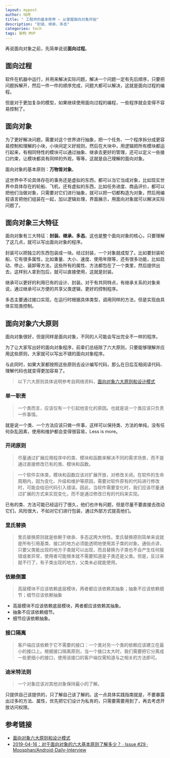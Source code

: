 ```yaml
---
layout: mypost
author: 咕咚
title: " 工程师的基本修养 — 从掌握面向对象开始"
description: "封装、继承、多态"
categories: tech
tags: 架构 MVP
---
```

再说面向对象之前，先简单说说**面向过程**。

## 面向过程

软件在机器中运行，并用来解决实际问题，解决一个问题一定有先后顺序，只要把问题拆解开，然后一件一件的顺序完成，问题大都可以解决，这就是面向过程的编程。

但是对于更加复杂的模型，如果继续使用面向过程的编程，一些程序就会变得不容易控制了。

## 面向对象

为了更好解决问题，需要对这个世界进行抽象，把一个任务、一个程序拆分成更容易控制和理解的小块，小块间定义好规则，然后在大块中，用逻辑把所有模块都运行起来，有相同特性的模块可以通过抽象、继承去更好的管理，还可以定义一些接口约束，让模块都具有同样的外观，等等，这就是自己理解的面向对象。

面向对象的基本原则：**万物皆对象**。

这世界中不论具体存在的事务还是虚拟的东西，都可以当它当成对象，比如现实世界中具体存在的轮船、飞机，还有虚拟的东西，比如任务进度、商品评价，都可以把他们当做对象，只需要对它们进行抽象，就可以把一切都构造为对象，然后用编程语言把他们组装在一起，加以逻辑处理，界面展示，用面向对象就可以解决实际问题了。

## 面向对象三大特征

面向对象有三大特征：**封装、继承、多态**。这也是整个面向对象的核心，只要理解了这几点，就可以写出面向对象的程序。

封装可以把独立的东西包装成一块。经过封装，一个对象就成型了。比如要封装轮船，它有很多属性，比如重量、大小、速度、使用年限等，还有很多功能，比如启动、停止、装卸等方法，这些所有的属性、方法都包在了一个类里，然后提供出去，这样别人拿到包后，就可以直接使用，这就是封装。

继承可以更好的利用已有的设计、封装。对于有共同特点，有继承关系的对象来说，通过继承可以方便的共享父类逻辑，更好的控制程序。

多态主要通过接口实现，在运行时根据具体类型，调用同样的方法，但是实现由具体实现类控制。

## 面向对象六大原则

面向对象很好，但是同样是面向对象，不同的人可能会写出完全不一样的程序。

为了让大家写出好的面向对象程序，前辈们总结除了六大原则，只要能够理解并应用这些原则，大家就可以写出不错的面向对象程序。

与此同时，如果大家都按照这些原则去设计编写代码，那么在日后互相阅读代码、理解代码也就变得更加容易了。

> 以下六大原则具体说明参考自网络资料，[面向对象六大原则和设计模式](https://itsmelo.github.io/2016/11/20/面向对象六大原则和设计模式)

### 单一职责

> 一个类而言，应该仅有一个引起他变化的原因。也就是说一个类应该只负责一件事情。


就是说一个类、一个方法应该只做一件事，这样可以保持类、方法的单纯，没有任何杂乱因素，使用和维护都会变得很容易，Less is more。

### 开闭原则

> 尽量通过扩展应用程序中的类、模块和函数来解决不同的需求场景，而不是通过直接修改已有的类、模块和函数。


> 一个软件实体类，模块和函数应该对扩展开放，对修改关闭。在软件的生命周期内，因为变化、升级和维护等原因，需要对软件原有的代码进行修改时，可能会给旧代码引入错误。因此，当软件需要变化时，我们应该尽量通过扩展的方式来实现变化，而不是通过修改已有的代码来实现。


已有的类、方法可能已经运行了很久，他们也许有问题，但是尽量不要直接去改动它们，风险很大，不如对它们进行包装，通过外部方式提高他们。

### 里氏替换

> 里氏替换原则就是依赖于继承、多态这两大特性。里氏替换原则简单来说就是所有引用基类、接口的地方必须能透明地使用其子类的对象。通俗点讲，只要父类能出现的地方子类就可以出现，而且替换为子类也不会产生任何报错或者异常，使用者可能根本就不需要知道是子类还是父类。但是，反过来就不行了，有子类出现的地方，父类未必就能使用。


### 依赖倒置

> 高层模块不应该依赖底层模块，两者都应该依赖其抽象；抽象不应该依赖细节；细节应该依赖抽象


- 高层模块不应该依赖底层模块，两者都应该依赖其抽象。
- 抽象不应该依赖细节。
- 细节应该依赖抽象。

### 接口隔离

> 客户端应该依赖于它不需要的接口：一个类对另一个类的依赖应该建立在最小的接口上。根据接口隔离原则，当一个接口太大时，我们需要把它分离成一些更细小的接口，使用该接口的客户端仅需知道与之相关的方法即可。


### 迪米特法则

> 一个对象应该对其他对象保持最小的了解。


只提供自己该提供的，只了解自己该了解的。这一点具体实践指南就是，不要暴露出过多的方法、属性，优先把它们设计为私有的，只需要需要用到了，再去考虑开放访问权限。

## 参考链接

- [面向对象六大原则和设计模式](https://itsmelo.github.io/2016/11/20/面向对象六大原则和设计模式)
- [2019-04-16：对于面向对象的六大基本原则了解多少？ · Issue #29 · Moosphan/Android-Daily-Interview](https://github.com/Moosphan/Android-Daily-Interview/issues/29)
